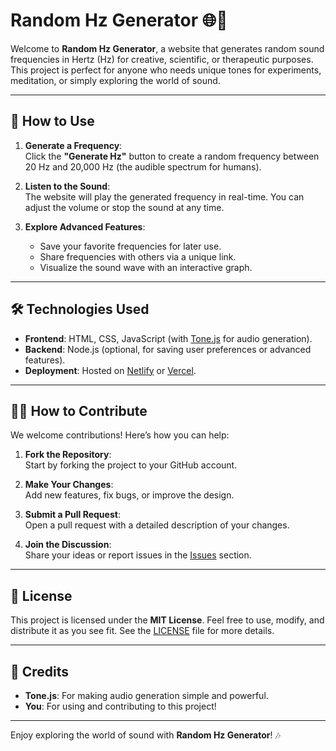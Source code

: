 # Random Hz Generator 🌐🎵

Welcome to **Random Hz Generator**, a website that generates random sound frequencies in Hertz (Hz) for creative, scientific, or therapeutic purposes. This project is perfect for anyone who needs unique tones for experiments, meditation, or simply exploring the world of sound.

---

## 🚀 How to Use

1. **Generate a Frequency**:  
   Click the **"Generate Hz"** button to create a random frequency between 20 Hz and 20,000 Hz (the audible spectrum for humans).

2. **Listen to the Sound**:  
   The website will play the generated frequency in real-time. You can adjust the volume or stop the sound at any time.

3. **Explore Advanced Features**:  
   - Save your favorite frequencies for later use.  
   - Share frequencies with others via a unique link.  
   - Visualize the sound wave with an interactive graph.

---

## 🛠️ Technologies Used

- **Frontend**: HTML, CSS, JavaScript (with [Tone.js](https://tonejs.github.io/) for audio generation).  
- **Backend**: Node.js (optional, for saving user preferences or advanced features).  
- **Deployment**: Hosted on [Netlify](https://www.netlify.com/) or [Vercel](https://vercel.com/).  

---

## 🧑‍💻 How to Contribute

We welcome contributions! Here’s how you can help:

1. **Fork the Repository**:  
   Start by forking the project to your GitHub account.

2. **Make Your Changes**:  
   Add new features, fix bugs, or improve the design.

3. **Submit a Pull Request**:  
   Open a pull request with a detailed description of your changes.

4. **Join the Discussion**:  
   Share your ideas or report issues in the [Issues](https://github.com/thlinux7/hzoscilator/issues) section.

---

## 📄 License

This project is licensed under the **MIT License**. Feel free to use, modify, and distribute it as you see fit. See the [LICENSE](LICENSE) file for more details.

---

## 🙏 Credits

- **Tone.js**: For making audio generation simple and powerful.  
- **You**: For using and contributing to this project!  

---

Enjoy exploring the world of sound with **Random Hz Generator**! 🎶  
